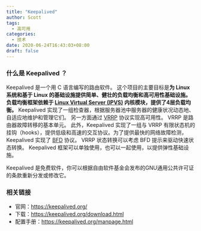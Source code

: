 ```yaml
---
title: "Keepalived"
author: Scott
tags:
  - 高可用
categories:
  - 技术
date: 2020-06-24T16:43:03+08:00
draft: false
---
```


### 什么是 Keepalived ？

Keepalived 是一个用 C 语言编写的路由软件。 这个项目的主要目标是**为 Linux 系统和基于 Linux 的基础设施提供简单、健壮的负载均衡和高可用性基础设施。 负载均衡框架依赖于 [Linux Virtual Server (IPVS)](http://www.linux-vs.org/) 内核模块，提供了4层负载均衡。** Keepalived 实现了一组检查器，根据服务器池中服务器的健康状况动态地、自适应地维护和管理它们。 另一方面通过 [VRRP](http://datatracker.ietf.org/wg/vrrp/) 协议实现高可用性。 VRRP 是路由器故障转移的基本单元。 此外，Keepalived 实现了一组与 VRRP 有限状态机的挂钩（hooks），提供低级和高速的交互协议。为了提供最快的网络故障检测，Keepalived 实现了 [BFD](http://datatracker.ietf.org/wg/bfd/) 协议。 VRRP 状态转换可以考虑 BFD 提示来驱动快速状态转换。 Keepalived 框架可以单独使用，也可以一起使用，以提供弹性基础设施。

Keepalived 是免费软件，你可以根据自由软件基金会发布的GNU通用公共许可证的条款重新分发或修改它。

### 相关链接

* 官网：https://keepalived.org/
* 下载：https://keepalived.org/download.html
* 配置手册：https://keepalived.org/manpage.html